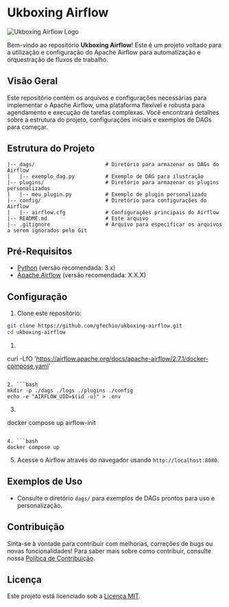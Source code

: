 # Ukboxing Airflow

![Ukboxing Airflow Logo](link_para_seu_logo.png)

Bem-vindo ao repositório **Ukboxing Airflow**! Este é um projeto voltado para a utilização e configuração do Apache Airflow para automatização e orquestração de fluxos de trabalho.

## Visão Geral

Este repositório contém os arquivos e configurações necessárias para implementar o Apache Airflow, uma plataforma flexível e robusta para agendamento e execução de tarefas complexas. Você encontrará detalhes sobre a estrutura do projeto, configurações iniciais e exemplos de DAGs para começar.

## Estrutura do Projeto

```
|-- dags/                       # Diretório para armazenar os DAGs do Airflow
|   |-- exemplo_dag.py          # Exemplo de DAG para ilustração
|-- plugins/                    # Diretório para armazenar os plugins personalizados
|   |-- meu_plugin.py           # Exemplo de plugin personalizado
|-- config/                     # Diretório para configurações do Airflow
|   |-- airflow.cfg             # Configurações principais do Airflow
|-- README.md                   # Este arquivo
|-- .gitignore                  # Arquivo para especificar os arquivos a serem ignorados pelo Git
```

## Pré-Requisitos

- [Python](https://www.python.org/) (versão recomendada: 3.x)
- [Apache Airflow](https://airflow.apache.org/) (versão recomendada: X.X.X)

## Configuração

1. Clone este repositório:

```bash
git clone https://github.com/gfechio/ukboxing-airflow.git
cd ukboxing-airflow
```

1. ```bash
curl -LfO 'https://airflow.apache.org/docs/apache-airflow/2.7.1/docker-compose.yaml'
```

2. ```bash
mkdir -p ./dags ./logs ./plugins ./config
echo -e "AIRFLOW_UID=$(id -u)" > .env
```

3. ```bash
docker compose up airflow-init
```

4. ```bash
docker compose up
```

5. Acesse o Airflow através do navegador usando `http://localhost:8080`.

## Exemplos de Uso

- Consulte o diretório `dags/` para exemplos de DAGs prontos para uso e personalização.

## Contribuição

Sinta-se à vontade para contribuir com melhorias, correções de bugs ou novas funcionalidades! Para saber mais sobre como contribuir, consulte nossa [Política de Contribuição](CONTRIBUTING.md).

## Licença

Este projeto está licenciado sob a [Licença MIT](LICENSE).
